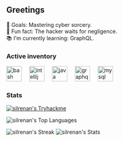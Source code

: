 <h2 align="left">Greetings</h1>

<p align="left">
      🎯 Goals: Mastering cyber sorcery.
  <br>🎲 Fun fact: The hacker waits for negligence.
  <br>📚 I'm currently learning: GraphQL.</p>
<h3 align="left">Active inventory</h3>

<div align="left">
  <img src="https://cdn.jsdelivr.net/gh/devicons/devicon/icons/bash/bash-original.svg" height="40" alt="bash logo"  />
  <img width="12" />
  <img src="https://cdn.jsdelivr.net/gh/devicons/devicon/icons/intellij/intellij-original.svg" height="40" alt="intellij logo"  />
  <img width="12" />
  <img src="https://cdn.jsdelivr.net/gh/devicons/devicon/icons/java/java-original.svg" height="40" alt="java logo"  />
  <img width="12" />
  <img src="https://cdn.jsdelivr.net/gh/devicons/devicon/icons/graphql/graphql-plain.svg" height="40" alt="graphql logo"  />
  <img width="12" />
  <img src="https://cdn.jsdelivr.net/gh/devicons/devicon/icons/mysql/mysql-original.svg" height="40" alt="mysql logo"  />
</div>

<h3 align="left">Stats</h3>

[![silrenan's Tryhackme](https://tryhackme-badges.s3.amazonaws.com/silrenan.png)](https://tryhackme.com/p/silrenan)

![silrenan's Top Languages](https://github-readme-stats.vercel.app/api/top-langs/?username=silrenan&theme=blueberry&show_icons=true&hide_border=false&layout=compact)

![silrenan's Streak](https://github-readme-streak-stats.herokuapp.com/?user=silrenan&theme=blueberry&hide_border=false)
![silrenan's Stats](https://github-readme-stats.vercel.app/api?username=silrenan&theme=blueberry&show_icons=true&hide_border=false&count_private=true)

